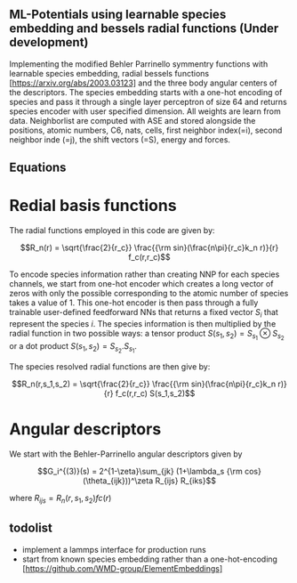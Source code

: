 ## ML-Potentials using learnable species embedding and bessels radial functions (Under development)

Implementing the modified Behler Parrinello symmentry functions with learnable species embedding, radial bessels functions [https://arxiv.org/abs/2003.03123] and the three body angular centers of the descriptors.
The species embedding starts with a one-hot encoding of species and pass it through a single layer perceptron of size 64 and returns species encoder with user specified dimension.
All weights are learn from data. Neighborlist are computed with ASE and stored alongside the positions, atomic numbers, C6, nats, cells, first neighbor index(=i), second neighbor inde (=j), the shift vectors (=S), energy and forces.

## Equations
 # Redial basis functions
 The radial functions employed in this code are given by:
 
 $$R_n(r) = \sqrt{\frac{2}{r_c}} \frac{{\rm sin}(\frac{n\pi}{r_c}k_n r)}{r} f_c(r,r_c)$$
 
 To encode species information rather than creating NNP for each species channels, we start from one-hot encoder which creates a long vector of zeros with only the possible corresponding to the atomic number of species takes a value of 1. This one-hot encoder is then pass through a fully trainable user-defined feedforward NNs that returns a fixed vector $S_i$ that represent the species $i$. The species information is then multiplied by the radial function in two possible ways: a tensor product $S(s_1,s_2)=S_{s_1} \otimes S_{s_2}$ or a dot product $S(s_1,s_2)=S_{s_2} . S_{s_1}$.

The species resolved radial functions are then give by:

 $$R_n(r,s_1,s_2) = \sqrt{\frac{2}{r_c}} \frac{{\rm sin}(\frac{n\pi}{r_c}k_n r)}{r} f_c(r,r_c) S(s_1,s_2)$$ 

 # Angular descriptors
 We start with the Behler-Parrinello angular descriptors given by
 
 $$G_i^{(3)}(s) = 2^{1-\zeta}\sum_{jk} (1+\lambda_s {\rm cos}(\theta_{ijk}))^\zeta R_{ijs} R_{iks}$$

where $R_{ijs} = R_n(r,s_1,s_2) fc(r)$
## todolist
- implement a lammps interface for production runs
- start from known species embedding rather than a one-hot-encoding [https://github.com/WMD-group/ElementEmbeddings] 



